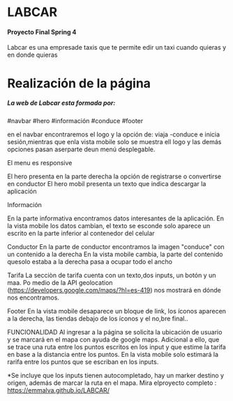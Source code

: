<h1>LABCAR</h1>

<h4> Proyecto Final Spring 4 </h4>
<p> Labcar es una empresade taxis que te permite edir un taxi cuando quieras y en donde quieras</p>

<h1>Realización de la página</h1>
<h5>La web de Labcar esta formada por:</h5>

#navbar
#hero
#información
#conduce
#footer

en el navbar encontraremos el logo y la opción de: viaja -conduce e inicia sesión,mientras que enla vista mobile solo se muestra ell logo y las demás opciones pasan aserparte deun menú desplegable.

El menu es responsive

El hero presenta en la parte derecha la opción de registrarse o convertirse en conductor
El hero mobil presenta un texto que indica descargar la aplicación 

Información

En la parte informativa encontramos datos interesantes de la aplicación. En la vista mobile los datos cambian, el texto se esconde solo aparece un escrito en la parte inferior al contenedor del celular


Conductor
En la parte de conductor encontramos la imagen "conduce" con un contenido a la derecha
En la vista mobile cambia, la parte del contenido quesolo estaba a la derecha pasa a ocupar todo el ancho

Tarifa
La secciòn de tarifa cuenta con un texto,dos inputs, un botón y un maa.
Po medio de la API geolocation (https://developers.google.com/maps/?hl=es-419)  nos mostrará en dónde nos encontramos.

Footer
En la vista mobile desaparece un bloque de link, los íconos aparecen a la derecha, las tiendas debajo de los íconos y el no,bre final..

FUNCIONALIDAD
Al ingresar a la página se solicita la ubicación de usuario y se marcará en el mapa con ayuda de google maps.
Adicional a ello, que se trace una ruta entre los puntos escritos en los input y que estime la tarifa en base a la distancia entre los puntos.
En la vista mobile solo estimará la rarifa entre los puntos que se escriban en los inputs.

*Se incluye que los inputs tienen autocompletado, hay un marker destino y origen, además de marcar la ruta en el mapa. 
Mira elproyecto completo : https://emmalva.github.io/LABCAR/
